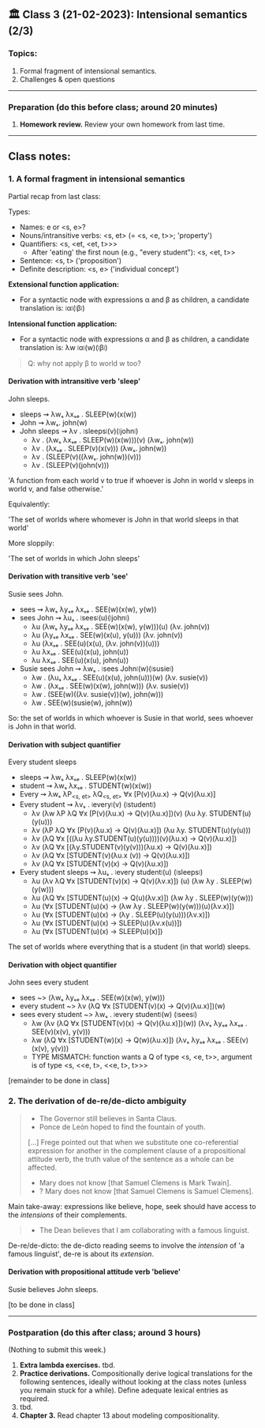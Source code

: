 
## 🏛 Class 3 (21-02-2023): Intensional semantics (2/3) 

### Topics:
1. Formal fragment of intensional semantics.
2. Challenges & open questions


----

### Preparation (do this before class; around 20 minutes)

1. **Homework review.** Review your own homework from last time.


----


## Class notes:

### 1. A formal fragment in intensional semantics

Partial recap from last class:

Types:
- Names: e or <s, e>?
- Nouns/intransitive verbs: <s, et> (= <s, <e, t>>; 'property') 
- Quantifiers: <s, <et, <et, t>>>
  - After 'eating' the first noun (e.g., "every student"): <s, <et, t>>
- Sentence: <s, t> ('proposition')
- Definite description: <s, e> ('individual concept')


**Extensional function application:** 
- For a syntactic node with expressions α and β as children, a candidate translation is: ⧙α⧘(⧙β⧘)

**Intensional function application:**
- For a syntactic node with expressions α and β as children, a candidate translation is: λw ⧙α⧘(w)(⧙β⧘)

> Q: why not apply β to world w too?


#### Derivation with intransitive verb 'sleep'

John sleeps.

- sleeps ⇝ λwₛ λxₛₑ . SLEEP(w)(x(w))
- John ⇝ λwₛ. john(w)
- John sleeps ⇝ λv . ⧙sleeps⧘(v)(⧙john⧘)
  - λv . (λwₛ λxₛₑ . SLEEP(w)(x(w)))(v) (λwₛ. john(w))
  - λv . (λxₛₑ . SLEEP(v)(x(v))) (λwₛ. john(w))
  - λv . (SLEEP(v)((λwₛ. john(w))(v)))
  - λv . (SLEEP(v)(john(v)))

'A function from each world v to true if whoever is John in world v sleeps in world v, and false otherwise.'

Equivalently:

'The set of worlds where whomever is John in that world sleeps in that world'

More sloppily:

'The set of worlds in which John sleeps'


#### Derivation with transitive verb 'see'

Susie sees John.

- sees ⇝ λwₛ λyₛₑ λxₛₑ . SEE(w)(x(w), y(w))
- sees John ⇝ λuₛ . ⧙sees⧘(u)(⧙john⧘)
  - λu (λwₛ λyₛₑ λxₛₑ . SEE(w)(x(w), y(w)))(u) (λv. john(v))
  - λu (λyₛₑ λxₛₑ . SEE(w)(x(u), y(u))) (λv. john(v))
  - λu (λxₛₑ . SEE(u)(x(u), (λv. john(v))(u)))
  - λu λxₛₑ . SEE(u)(x(u), john(u))
  - λu λxₛₑ . SEE(u)(x(u), john(u))
- Susie sees John ⇝ λwₛ . ⧙sees John⧘(w)(⧙susie⧘) 
  - λw . (λuₛ λxₛₑ . SEE(u)(x(u), john(u)))(w) (λv. susie(v))
  - λw . (λxₛₑ . SEE(w)(x(w), john(w))) (λv. susie(v))
  - λw . (SEE(w)((λv. susie(v))(w), john(w)))
  - λw . SEE(w)(susie(w), john(w)) 

So: the set of worlds in which whoever is Susie in that world, sees whoever is John in that world.



#### Derivation with subject quantifier

Every student sleeps
- sleeps ⇝ λwₛ λxₛₑ . SLEEP(w)(x(w))
- student ⇝ λwₛ λxₛₑ . STUDENT(w)(x(w))
- Every ⇝ λwₛ λP<sub><s, et></sub> λQ<sub><s, et></sub> ∀x [P(v)(λu.x) → Q(v)(λu.x)]
- Every student ⇝ λvₛ . ⧙every⧘(v) (⧙student⧘)
  - λv (λw λP λQ ∀x [P(v)(λu.x) → Q(v)(λu.x)])(v) (λu λy. STUDENT(u)(y(u)))
  - λv (λP λQ ∀x [P(v)(λu.x) → Q(v)(λu.x)]) (λu λy. STUDENT(u)(y(u)))
  - λv (λQ ∀x [((λu λy.STUDENT(u)(y(u))))(v)(λu.x) → Q(v)(λu.x)])
  - λv (λQ ∀x [(λy.STUDENT(v)(y(v)))(λu.x) → Q(v)(λu.x)])
  - λv (λQ ∀x [STUDENT(v)(λu.x (v)) → Q(v)(λu.x)])
  - λv (λQ ∀x [STUDENT(v)(x) → Q(v)(λu.x)])
- Every student sleeps ⇝ λuₛ . ⧙every student⧘(u) (⧙sleeps⧘)
  - λu (λv λQ ∀x [STUDENT(v)(x) → Q(v)(λv.x)]) (u) (λw λy . SLEEP(w)(y(w)))
  - λu (λQ ∀x [STUDENT(u)(x) → Q(u)(λv.x)]) (λw λy . SLEEP(w)(y(w)))
  - λu (∀x [STUDENT(u)(x) → (λw λy . SLEEP(w)(y(w)))(u)(λv.x)])
  - λu (∀x [STUDENT(u)(x) → (λy . SLEEP(u)(y(u)))(λv.x)])
  - λu (∀x [STUDENT(u)(x) → SLEEP(u)(λv.x(u))])
  - λu (∀x [STUDENT(u)(x) → SLEEP(u)(x)])

The set of worlds where everything that is a student (in that world) sleeps.


#### Derivation with object quantifier

John sees every student

- sees ~> (λwₛ λyₛₑ λxₛₑ . SEE(w)(x(w), y(w)))
- every student ~> λv (λQ ∀x [STUDENT(v)(x) → Q(v)(λu.x)])(w)
- sees every student ~> λwₛ . ⧙every student⧘(w) (⧙sees⧘)
  - λw (λv (λQ ∀x [STUDENT(v)(x) → Q(v)(λu.x)])(w)) (λvₛ λyₛₑ λxₛₑ . SEE(v)(x(v), y(v)))
  - λw (λQ ∀x [STUDENT(w)(x) → Q(w)(λu.x)]) (λvₛ λyₛₑ λxₛₑ . SEE(v)(x(v), y(v)))
  - TYPE MISMATCH: function wants a Q of type <s, <e, t>>, argument is of type <s, <<e, t>, <<e, t>, t>>>


[remainder to be done in class]



### 2. The derivation of de-re/de-dicto ambiguity

>
> - The Governor still believes in Santa Claus.
> - Ponce de León hoped to find the fountain of youth.
> 
> [...]
> Frege pointed out that when we substitute one co-referential expression for another in the complement clause of a propositional attitude verb, the truth value  of the sentence as a whole can be affected.
> 
> - Mary does not know [that Samuel Clemens is Mark Twain].
> - ? Mary does not know [that Samuel Clemens is Samuel Clemens].

Main take-away: expressions like believe, hope, seek should have access to the _intensions_ of their complements.

> - The Dean believes that I am collaborating with a famous linguist.

De-re/de-dicto: the de-dicto reading seems to involve the _intension_ of 'a famous linguist', de-re is about its _extension_.


#### Derivation with propositional attitude verb 'believe'

Susie believes John sleeps.

[to be done in class]





-----

### Postparation (do this after class; around 3 hours)

(Nothing to submit this week.)

1. **Extra lambda exercises.** tbd.
2. **Practice derivations.** Compositionally derive logical translations for the following sentences, ideally without looking at the class notes (unless you remain stuck for a while). Define adequate lexical entries as required.
  1.  tbd.
3. **Chapter 3.** Read chapter 13 about modeling compositionality.